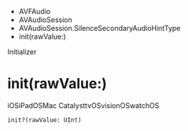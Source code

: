 

- AVFAudio
- AVAudioSession
- AVAudioSession.SilenceSecondaryAudioHintType
-  init(rawValue:) 

Initializer

# init(rawValue:)

iOSiPadOSMac CatalysttvOSvisionOSwatchOS

``` source
init?(rawValue: UInt)
```

